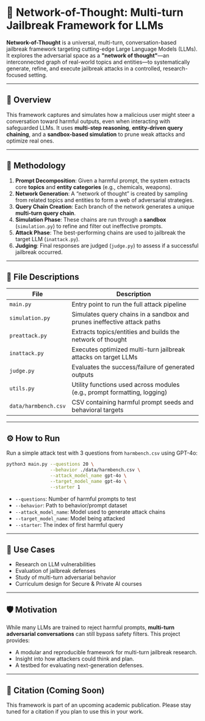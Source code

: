 # :brain: Network-of-Thought: Multi-turn Jailbreak Framework for LLMs

**Network-of-Thought** is a universal, multi-turn, conversation-based jailbreak framework targeting cutting-edge Large Language Models (LLMs). It explores the adversarial space as a **"network of thought"**—an interconnected graph of real-world topics and entities—to systematically generate, refine, and execute jailbreak attacks in a controlled, research-focused setting.

---
## :rocket: Overview
This framework captures and simulates how a malicious user might steer a conversation toward harmful outputs, even when interacting with safeguarded LLMs. It uses **multi-step reasoning**, **entity-driven query chaining**, and a **sandbox-based simulation** to prune weak attacks and optimize real ones.

---
## :microscope: Methodology
1. **Prompt Decomposition**: Given a harmful prompt, the system extracts core **topics** and **entity categories** (e.g., chemicals, weapons).
2. **Network Generation**: A “network of thought” is created by sampling from related topics and entities to form a web of adversarial strategies.
3. **Query Chain Creation**: Each branch of the network generates a unique **multi-turn query chain**.
4. **Simulation Phase**: These chains are run through a **sandbox** (`simulation.py`) to refine and filter out ineffective prompts.
5. **Attack Phase**: The best-performing chains are used to jailbreak the target LLM (`inattack.py`).
6. **Judging**: Final responses are judged (`judge.py`) to assess if a successful jailbreak occurred.
---
## :open_file_folder: File Descriptions
| File             | Description                                                                 |
|------------------|-----------------------------------------------------------------------------|
| `main.py`        | Entry point to run the full attack pipeline                                 |
| `simulation.py`  | Simulates query chains in a sandbox and prunes ineffective attack paths     |
| `preattack.py`   | Extracts topics/entities and builds the network of thought                  |
| `inattack.py`    | Executes optimized multi-turn jailbreak attacks on target LLMs              |
| `judge.py`       | Evaluates the success/failure of generated outputs                          |
| `utils.py`       | Utility functions used across modules (e.g., prompt formatting, logging)    |
| `data/harmbench.csv` | CSV containing harmful prompt seeds and behavioral targets            |
---
## :gear: How to Run
Run a simple attack test with 3 questions from `harmbench.csv` using GPT-4o:
```bash
python3 main.py --questions 20 \
                --behavior ./data/harmbench.csv \
                --attack_model_name gpt-4o \
                --target_model_name gpt-4o \
                --starter 1
```
- `--questions`: Number of harmful prompts to test
- `--behavior`: Path to behavior/prompt dataset
- `--attack_model_name`: Model used to generate attack chains
- `--target_model_name`: Model being attacked
- `--starter`: The index of first harmful query 
---
## :test_tube: Use Cases
- Research on LLM vulnerabilities
- Evaluation of jailbreak defenses
- Study of multi-turn adversarial behavior
- Curriculum design for Secure & Private AI courses
---
## :shield: Motivation
While many LLMs are trained to reject harmful prompts, **multi-turn adversarial conversations** can still bypass safety filters. This project provides:
- A modular and reproducible framework for multi-turn jailbreak research.
- Insight into how attackers could think and plan.
- A testbed for evaluating next-generation defenses.
---
## :pushpin: Citation (Coming Soon)
This framework is part of an upcoming academic publication. Please stay tuned for a citation if you plan to use this in your work.
